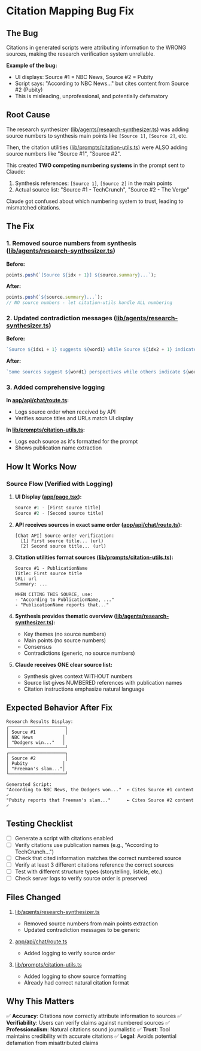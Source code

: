 # Citation Mapping Bug Fix

## The Bug

Citations in generated scripts were attributing information to the WRONG sources, making the research verification system unreliable.

**Example of the bug:**
- UI displays: Source #1 = NBC News, Source #2 = Pubity
- Script says: "According to NBC News..." but cites content from Source #2 (Pubity)
- This is misleading, unprofessional, and potentially defamatory

## Root Cause

The research synthesizer ([lib/agents/research-synthesizer.ts](lib/agents/research-synthesizer.ts)) was adding source numbers to synthesis main points like `[Source 1]`, `[Source 2]`, etc.

Then, the citation utilities ([lib/prompts/citation-utils.ts](lib/prompts/citation-utils.ts)) were ALSO adding source numbers like "Source #1", "Source #2".

This created **TWO competing numbering systems** in the prompt sent to Claude:
1. Synthesis references: `[Source 1]`, `[Source 2]` in the main points
2. Actual source list: "Source #1 - TechCrunch", "Source #2 - The Verge"

Claude got confused about which numbering system to trust, leading to mismatched citations.

## The Fix

### 1. Removed source numbers from synthesis ([lib/agents/research-synthesizer.ts](lib/agents/research-synthesizer.ts:67-74))

**Before:**
```typescript
points.push(`[Source ${idx + 1}] ${source.summary}...`);
```

**After:**
```typescript
points.push(`${source.summary}...`);
// NO source numbers - let citation-utils handle ALL numbering
```

### 2. Updated contradiction messages ([lib/agents/research-synthesizer.ts](lib/agents/research-synthesizer.ts:126-128))

**Before:**
```typescript
`Source ${idx1 + 1} suggests ${word1} while Source ${idx2 + 1} indicates ${word2}`
```

**After:**
```typescript
`Some sources suggest ${word1} perspectives while others indicate ${word2} viewpoints`
```

### 3. Added comprehensive logging

**In [app/api/chat/route.ts](app/api/chat/route.ts:48-51):**
- Logs source order when received by API
- Verifies source titles and URLs match UI display

**In [lib/prompts/citation-utils.ts](lib/prompts/citation-utils.ts:58,68):**
- Logs each source as it's formatted for the prompt
- Shows publication name extraction

## How It Works Now

### Source Flow (Verified with Logging)

1. **UI Display ([app/page.tsx](app/page.tsx:507-512)):**
   ```typescript
   Source #1 - [First source title]
   Source #2 - [Second source title]
   ```

2. **API receives sources in exact same order ([app/api/chat/route.ts](app/api/chat/route.ts:49-51)):**
   ```
   [Chat API] Source order verification:
     [1] First source title... (url)
     [2] Second source title... (url)
   ```

3. **Citation utilities format sources ([lib/prompts/citation-utils.ts](lib/prompts/citation-utils.ts:66-83)):**
   ```
   Source #1 - PublicationName
   Title: First source title
   URL: url
   Summary: ...

   WHEN CITING THIS SOURCE, use:
   - "According to PublicationName, ..."
   - "PublicationName reports that..."
   ```

4. **Synthesis provides thematic overview ([lib/agents/research-synthesizer.ts](lib/agents/research-synthesizer.ts:161-183)):**
   - Key themes (no source numbers)
   - Main points (no source numbers)
   - Consensus
   - Contradictions (generic, no source numbers)

5. **Claude receives ONE clear source list:**
   - Synthesis gives context WITHOUT numbers
   - Source list gives NUMBERED references with publication names
   - Citation instructions emphasize natural language

## Expected Behavior After Fix

```
Research Results Display:
┌─────────────────────┐
│ Source #1           │
│ NBC News           │
│ "Dodgers win..."   │
└─────────────────────┘
┌─────────────────────┐
│ Source #2           │
│ Pubity             │
│ "Freeman's slam..."│
└─────────────────────┘

Generated Script:
"According to NBC News, the Dodgers won..."  ← Cites Source #1 content ✓
"Pubity reports that Freeman's slam..."      ← Cites Source #2 content ✓
```

## Testing Checklist

- [ ] Generate a script with citations enabled
- [ ] Verify citations use publication names (e.g., "According to TechCrunch...")
- [ ] Check that cited information matches the correct numbered source
- [ ] Verify at least 3 different citations reference the correct sources
- [ ] Test with different structure types (storytelling, listicle, etc.)
- [ ] Check server logs to verify source order is preserved

## Files Changed

1. [lib/agents/research-synthesizer.ts](lib/agents/research-synthesizer.ts)
   - Removed source numbers from main points extraction
   - Updated contradiction messages to be generic

2. [app/api/chat/route.ts](app/api/chat/route.ts)
   - Added logging to verify source order

3. [lib/prompts/citation-utils.ts](lib/prompts/citation-utils.ts)
   - Added logging to show source formatting
   - Already had correct natural citation format

## Why This Matters

✅ **Accuracy**: Citations now correctly attribute information to sources
✅ **Verifiability**: Users can verify claims against numbered sources
✅ **Professionalism**: Natural citations sound journalistic
✅ **Trust**: Tool maintains credibility with accurate citations
✅ **Legal**: Avoids potential defamation from misattributed claims
